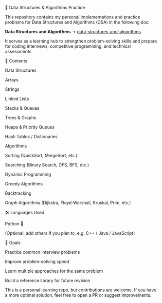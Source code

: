 📘 Data Structures & Algorithms Practice

This repository contains my personal implementations and practice problems for Data Structures and Algorithms (DSA) in the following doc:

**Data Structures and Algorithms** -> [data-structures-and-algorithms](https://docs.google.com/document/d/1J-J1sgiojrEGdp9ZcCgKvq8I15tvZWJ1ps-ycQkjYg0/edit?tab=t.0.).

It serves as a learning hub to strengthen problem-solving skills and prepare for coding interviews, competitive programming, and technical assessments.

🚀 Contents

Data Structures

Arrays

Strings

Linked Lists

Stacks & Queues

Trees & Graphs

Heaps & Priority Queues

Hash Tables / Dictionaries

Algorithms

Sorting (QuickSort, MergeSort, etc.)

Searching (Binary Search, DFS, BFS, etc.)

Dynamic Programming

Greedy Algorithms

Backtracking

Graph Algorithms (Dijkstra, Floyd-Warshall, Kruskal, Prim, etc.)

🛠 Languages Used

Python 🐍

(Optional: add others if you plan to, e.g. C++ / Java / JavaScript)

🎯 Goals

Practice common interview problems

Improve problem-solving speed

Learn multiple approaches for the same problem

Build a reference library for future revision

This is a personal learning repo, but contributions are welcome.
If you have a more optimal solution, feel free to open a PR or suggest improvements.

